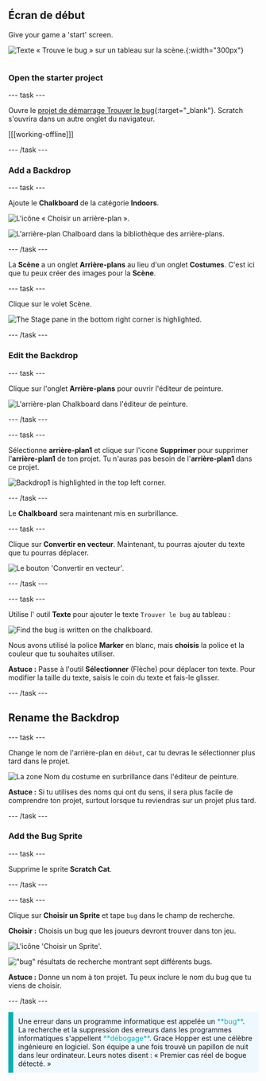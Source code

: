 ## Écran de début

<div style="display: flex; flex-wrap: wrap">
<div style="flex-basis: 200px; flex-grow: 1; margin-right: 15px;">
Give your game a 'start' screen.
</div>
<div>

![Texte « Trouve le bug » sur un tableau sur la scène.](images/start-screen.png){:width="300px"}

</div>
</div>

### Open the starter project

--- task ---

Ouvre le [projet de démarrage Trouver le bug](https://scratch.mit.edu/projects/582214723/editor){:target="_blank"}. Scratch s'ouvrira dans un autre onglet du navigateur.

[[[working-offline]]]

--- /task ---

### Add a Backdrop

--- task ---

Ajoute le **Chalkboard** de la catégorie **Indoors**.

![L'icône « Choisir un arrière-plan ».](images/backdrop-button.png)

![L'arrière-plan Chalboard dans la bibliothèque des arrière-plans.](images/chalkboard.png)

--- /task ---

La **Scène** a un onglet **Arrière-plans** au lieu d'un onglet **Costumes**. C'est ici que tu peux créer des images pour la **Scène**.

--- task ---

Clique sur le volet Scène.

![The Stage pane in the bottom right corner is highlighted.](images/stage-pane.png)

--- /task ---

### Edit the Backdrop

--- task ---

Clique sur l'onglet **Arrière-plans** pour ouvrir l'éditeur de peinture.

![L'arrière-plan Chalkboard dans l'éditeur de peinture.](images/chalkboard-paint.png)

--- /task ---

--- task ---

Sélectionne **arrière-plan1** et clique sur l'icone **Supprimer** pour supprimer l'**arrière-plan1** de ton projet. Tu n'auras pas besoin de l'**arrière-plan1** dans ce projet.

![Backdrop1 is highlighted in the top left corner.](images/delete-backdrop1.png)

--- /task ---

Le **Chalkboard** sera maintenant mis en surbrillance.

--- task ---

Clique sur **Convertir en vecteur**. Maintenant, tu pourras ajouter du texte que tu pourras déplacer.

![Le bouton 'Convertir en vecteur'.](images/vector-button.png)

--- /task ---

--- task ---

Utilise l' outil **Texte** pour ajouter le texte `Trouver le bug` au tableau :

![Find the bug is written on the chalkboard.](images/chalkboard-text.png)

Nous avons utilisé la police **Marker** en blanc, mais **choisis** la police et la couleur que tu souhaites utiliser.

**Astuce :** Passe à l'outil **Sélectionner** (Flèche) pour déplacer ton texte. Pour modifier la taille du texte, saisis le coin du texte et fais-le glisser.

--- /task ---

## Rename the Backdrop

--- task ---

Change le nom de l'arrière-plan en `début`, car tu devras le sélectionner plus tard dans le projet.

![La zone Nom du costume en surbrillance dans l'éditeur de peinture.](images/start-screen-name.png)

**Astuce :** Si tu utilises des noms qui ont du sens, il sera plus facile de comprendre ton projet, surtout lorsque tu reviendras sur un projet plus tard.

--- /task ---

### Add the Bug Sprite

--- task ---

Supprime le sprite **Scratch Cat**.

--- /task ---

--- task ---

Clique sur **Choisir un Sprite** et tape `bug` dans le champ de recherche.

**Choisir :** Choisis un bug que les joueurs devront trouver dans ton jeu.

![L'icône 'Choisir un Sprite'.](images/sprite-button.png)

!["bug" résultats de recherche montrant sept différents bugs.](images/bug-search.png)

**Astuce :** Donne un nom à ton projet. Tu peux inclure le nom du bug que tu viens de choisir.

--- /task ---

<p style="border-left: solid; border-width:10px; border-color: #0faeb0; background-color: aliceblue; padding: 10px;">
Une erreur dans un programme informatique est appelée un <span style="color: #0faeb0">**bug**</span>. La recherche et la suppression des erreurs dans les programmes informatiques s'appellent <span style="color: #0faeb0">**débogage**</span>. Grace Hopper est une célèbre ingénieure en logiciel. Son équipe a une fois trouvé un papillon de nuit dans leur ordinateur. Leurs notes disent : « Premier cas réel de bogue détecté. »
</p>


